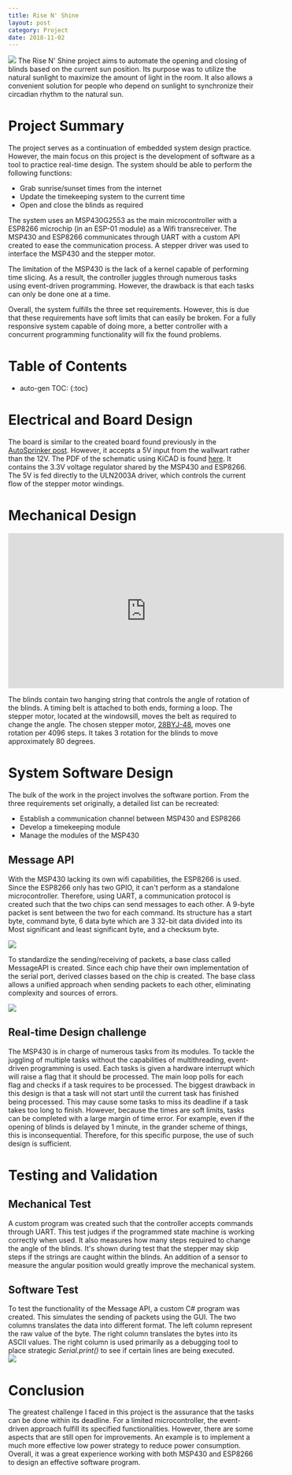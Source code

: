 ```yaml
---
title: Rise N' Shine
layout: post
category: Project
date: 2018-11-02
---
```


<img src="/assets/risenshine-files/overview2.JPG" class="fit image"> The Rise N' Shine project aims to automate the opening and closing of blinds based on the current sun position. Its purpose was to utilize the natural sunlight to maximize the amount of light in the room. It also allows a convenient solution for people who depend on sunlight to synchronize their circadian rhythm to the natural sun.

# Project Summary

The project serves as a continuation of embedded system design practice. However, the main focus on this project is the development of software as a tool to practice real-time design. The system should be able to perform the following functions:

* Grab sunrise/sunset times from the internet
* Update the timekeeping system to the current time
* Open and close the blinds as required

The system uses an MSP430G2553 as the main microcontroller with a ESP8266 microchip (in an ESP-01 module) as a Wifi transreceiver. The MSP430 and ESP8266 communicates through UART with a custom API created to ease the communication process. A stepper driver was used to interface the MSP430 and the stepper motor.

The limitation of the MSP430 is the lack of a kernel capable of performing time slicing. As a result, the controller juggles through numerous tasks using event-driven programming. However, the drawback is that each tasks can only be done one at a time.

Overall, the system fulfills the three set requirements. However, this is due that these requirements have soft limits that can easily be broken. For a fully responsive system capable of doing more, a better controller with a concurrent programming functionality will fix the found problems.

# Table of Contents
* auto-gen TOC:
{:toc}

# Electrical and Board Design

The board is similar to the created board found previously in the [AutoSprinker post](https://jayveevelayo.com/project/2018/09/20/Autosprinkler/). However, it accepts a 5V input from the wallwart rather than the 12V. The PDF of the schematic using KiCAD is found [here](/assets/risenshine-files/RiseNShine-schmatics.pdf). It contains the 3.3V voltage regulator shared by the MSP430 and ESP8266. The 5V is fed directly to the ULN2003A driver, which controls the current flow of the stepper motor windings.

# Mechanical Design

<iframe width="560" height="315" src="https://www.youtube.com/embed/u_h9PCJ-8aE" frameborder="0" allow="accelerometer; autoplay; encrypted-media; gyroscope; picture-in-picture" allowfullscreen></iframe>

The blinds contain two hanging string that controls the angle of rotation of the blinds. A timing belt is attached to both ends, forming a loop. The stepper motor, located at the windowsill, moves the belt as required to change the angle. The chosen stepper motor, [28BYJ-48](http://robocraft.ru/files/datasheet/28BYJ-48.pdf), moves one rotation per 4096 steps. It takes 3 rotation for the blinds to move approximately 80 degrees.

# System Software Design

The bulk of the work in the project involves the software portion. From the three requirements set originally, a detailed list can be recreated:

* Establish a communication channel between MSP430 and ESP8266
* Develop a timekeeping module
* Manage the modules of the MSP430

## Message API

With the MSP430 lacking its own wifi capabilities, the ESP8266 is used. Since the ESP8266 only has two GPIO, it can't perform as a standalone microcontroller. Therefore, using UART, a communication protocol is created such that the two chips can send messages to each other. A 9-byte packet is sent between the two for each command. Its structure has a start byte, command byte, 6 data byte which are 3 32-bit data divided into its Most significant and least significant byte, and a checksum byte. 

<img src="/assets/risenshine-files/packet_uml.png" class="fit image">

To standardize the sending/receiving of packets, a base class called MessageAPI is created. Since each chip have their own implementation of the serial port, derived classes based on the chip is created. The base class allows a unified approach when sending packets to each other, eliminating complexity and sources of errors.

<img src="/assets/risenshine-files/api_uml.png" class="fit image">

## Real-time Design challenge

The MSP430 is in charge of numerous tasks from its modules. To tackle the juggling of multiple tasks without the capabilities of multithreading, event-driven programming is used. Each tasks is given a hardware interrupt which will raise a flag that it should be processed. The main loop polls for each flag and checks if a task requires to be processed. The biggest drawback in this design is that a task will not start until the current task has finished being processed. This may cause some tasks to miss its deadline if a task takes too long to finish. However, because the times are soft limits, tasks can be completed with a large margin of time error. For example, even if the opening of blinds is delayed by 1 minute, in the grander scheme of things, this is inconsequential. Therefore, for this specific purpose, the use of such design is sufficient.

# Testing and Validation

## Mechanical Test

A custom program was created such that the controller accepts commands through UART. This test judges if the programmed state machine is working correctly when used. It also measures how many steps required to change the angle of the blinds. It's shown during test that the stepper may skip steps if the strings are caught within the blinds. An addition of a sensor to measure the angular position would greatly improve the mechanical system.

## Software Test

<div class="row">
	
<div class="column">To test the functionality of the Message API, a custom C# program was created. This simulates the sending of packets using the GUI. The two columns translates the data into different format. The left column represent the raw value of the byte. The right column translates the bytes into its ASCII values. The right column is used primarily as a debugging tool to place strategic <i>Serial.print()</i> to see if certain lines are being executed.
</div>
<div class="column"><img class="fit image" src="/assets/risenshine-files/gui.png"></div>
</div>

# Conclusion

The greatest challenge I faced in this project is the assurance that the tasks can be done within its deadline. For a limited microcontroller, the event-driven approach fulfill its specified functionalities. However, there are some aspects that are still open for improvements. An example is to implement a much more effective low power strategy to reduce power consumption. Overall, it was a great experience working with both MSP430 and ESP8266 to design an effective software program.





